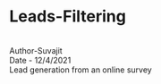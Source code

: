 # Leads-Filtering
<br>Author-Suvajit
<br>Date - 12/4/2021
<br>Lead generation from an online survey</pr>

